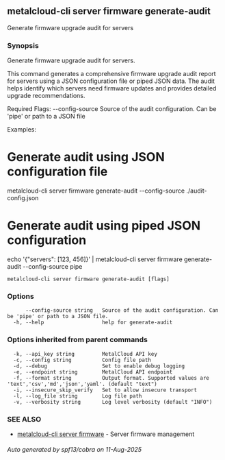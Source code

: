 ## metalcloud-cli server firmware generate-audit

Generate firmware upgrade audit for servers

### Synopsis

Generate firmware upgrade audit for servers.

This command generates a comprehensive firmware upgrade audit report for servers
using a JSON configuration file or piped JSON data. The audit helps identify
which servers need firmware updates and provides detailed upgrade recommendations.

Required Flags:
  --config-source        Source of the audit configuration. Can be 'pipe' or path to a JSON file

Examples:
  # Generate audit using JSON configuration file
  metalcloud-cli server firmware generate-audit --config-source ./audit-config.json

  # Generate audit using piped JSON configuration
  echo '{"servers": [123, 456]}' | metalcloud-cli server firmware generate-audit --config-source pipe


```
metalcloud-cli server firmware generate-audit [flags]
```

### Options

```
      --config-source string   Source of the audit configuration. Can be 'pipe' or path to a JSON file.
  -h, --help                   help for generate-audit
```

### Options inherited from parent commands

```
  -k, --api_key string         MetalCloud API key
  -c, --config string          Config file path
  -d, --debug                  Set to enable debug logging
  -e, --endpoint string        MetalCloud API endpoint
  -f, --format string          Output format. Supported values are 'text','csv','md','json','yaml'. (default "text")
  -i, --insecure_skip_verify   Set to allow insecure transport
  -l, --log_file string        Log file path
  -v, --verbosity string       Log level verbosity (default "INFO")
```

### SEE ALSO

* [metalcloud-cli server firmware](metalcloud-cli_server_firmware.md)	 - Server firmware management

###### Auto generated by spf13/cobra on 11-Aug-2025
